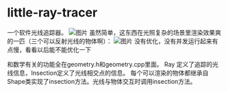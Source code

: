 # little-ray-tracer
 一个软件光线追踪器。
![图片](https://github.com/137900114/little-ray-tracer/blob/master/Main/RayTracer1.png)
 虽然简单，这东西在光照复杂的场景里渲染效果爽的一匹（三个可以反射光线的物体啊）：
![图片](https://github.com/137900114/little-ray-tracer/blob/master/Main/RayTracer2.png)
没有优化，没有并发运行起来有点慢，看看以后能不能优化一下

和数学有关的功能全在geometry.h和geometry.cpp里面。
Ray 定义了追踪的光线信息，Insection定义了光线相交点的信息。
每个可以渲染的物体都继承自Shape类实现了insection方法。光线与物体交互时调用insection方法。
